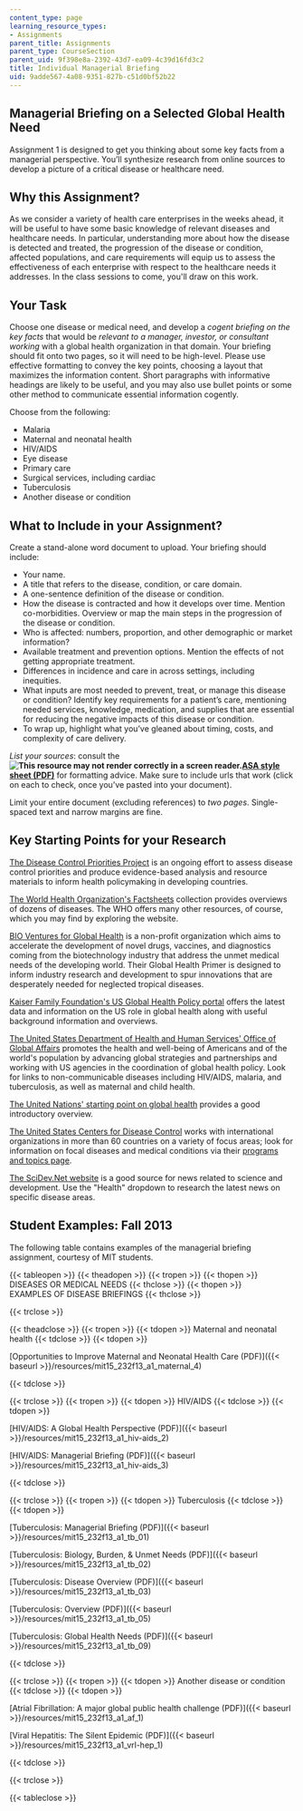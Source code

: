 ```yaml
---
content_type: page
learning_resource_types:
- Assignments
parent_title: Assignments
parent_type: CourseSection
parent_uid: 9f398e8a-2392-43d7-ea09-4c39d16fd3c2
title: Individual Managerial Briefing
uid: 9adde567-4a08-9351-827b-c51d0bf52b22
---
```


Managerial Briefing on a Selected Global Health Need
----------------------------------------------------

Assignment 1 is designed to get you thinking about some key facts from a managerial perspective. You’ll synthesize research from online sources to develop a picture of a critical disease or healthcare need.

Why this Assignment?
--------------------

As we consider a variety of health care enterprises in the weeks ahead, it will be useful to have some basic knowledge of relevant diseases and healthcare needs. In particular, understanding more about how the disease is detected and treated, the progression of the disease or condition, affected populations, and care requirements will equip us to assess the effectiveness of each enterprise with respect to the healthcare needs it addresses. In the class sessions to come, you'll draw on this work.

Your Task
---------

Choose one disease or medical need, and develop a _cogent briefing on the key facts_ that would be _relevant to a manager, investor, or consultant working_ with a global health organization in that domain. Your briefing should fit onto two pages, so it will need to be high-level. Please use effective formatting to convey the key points, choosing a layout that maximizes the information content. Short paragraphs with informative headings are likely to be useful, and you may also use bullet points or some other method to communicate essential information cogently.

Choose from the following:

*   Malaria
*   Maternal and neonatal health
*   HIV/AIDS
*   Eye disease
*   Primary care
*   Surgical services, including cardiac
*   Tuberculosis
*   Another disease or condition

What to Include in your Assignment?
-----------------------------------

Create a stand-alone word document to upload. Your briefing should include:

*   Your name.
*   A title that refers to the disease, condition, or care domain.
*   A one-sentence definition of the disease or condition.
*   How the disease is contracted and how it develops over time. Mention co-morbidities. Overview or map the main steps in the progression of the disease or condition.
*   Who is affected: numbers, proportion, and other demographic or market information?
*   Available treatment and prevention options. Mention the effects of not getting appropriate treatment.
*   Differences in incidence and care in across settings, including inequities.
*   What inputs are most needed to prevent, treat, or manage this disease or condition? Identify key requirements for a patient’s care, mentioning needed services, knowledge, medication, and supplies that are essential for reducing the negative impacts of this disease or condition.
*   To wrap up, highlight what you’ve gleaned about timing, costs, and complexity of care delivery.

_List your sources_: consult the **![This resource may not render correctly in a screen reader.](/images/inacessible.gif)[ASA style sheet (PDF)](http://www.asanet.org/documents/teaching/pdfs/Quick_Tips_for_ASA_Style.pdf)** for formatting advice. Make sure to include urls that work (click on each to check, once you’ve pasted into your document).

Limit your entire document (excluding references) to _two pages_. Single-spaced text and narrow margins are fine.

Key Starting Points for your Research
-------------------------------------

[The Disease Control Priorities Project](http://www.dcp2.org) is an ongoing effort to assess disease control priorities and produce evidence-based analysis and resource materials to inform health policymaking in developing countries.

[The World Health Organization's Factsheets](http://www.who.int/mediacentre/factsheets/en/ ) collection provides overviews of dozens of diseases. The WHO offers many other resources, of course, which you may find by exploring the website.

[BIO Ventures for Global Health](https://bvgh.org/) is a non-profit organization which aims to accelerate the development of novel drugs, vaccines, and diagnostics coming from the biotechnology industry that address the unmet medical needs of the developing world. Their Global Health Primer is designed to inform industry research and development to spur innovations that are desperately needed for neglected tropical diseases.

[Kaiser Family Foundation's US Global Health Policy portal](http://globalhealth.kff.org/ ) offers the latest data and information on the US role in global health along with useful background information and overviews.

[The United States Department of Health and Human Services' Office of Global Affairs](http://www.globalhealth.gov/ ) promotes the health and well-being of Americans and of the world's population by advancing global strategies and partnerships and working with US agencies in the coordination of global health policy. Look for links to non-communicable diseases including HIV/AIDS, malaria, and tuberculosis, as well as maternal and child health.

[The United Nations' starting point on global health](http://www.un.org/en/sections/issues-depth/health/index.html) provides a good introductory overview.

[The United States Centers for Disease Control](http://www.cdc.gov/globalhealth/ ) works with international organizations in more than 60 countries on a variety of focus areas; look for information on focal diseases and medical conditions via their [programs and topics page](http://www.cdc.gov/globalhealth/programs/). 

[The SciDev.Net website](http://www.scidev.net/global/health/ ) is a good source for news related to science and development. Use the "Health" dropdown to research the latest news on specific disease areas.

Student Examples: Fall 2013
---------------------------

The following table contains examples of the managerial briefing assignment, courtesy of MIT students.

{{< tableopen >}}
{{< theadopen >}}
{{< tropen >}}
{{< thopen >}}
DISEASES OR MEDICAL NEEDS
{{< thclose >}}
{{< thopen >}}
EXAMPLES OF DISEASE BRIEFINGS
{{< thclose >}}

{{< trclose >}}

{{< theadclose >}}
{{< tropen >}}
{{< tdopen >}}
Maternal and neonatal health
{{< tdclose >}}
{{< tdopen >}}


[Opportunities to Improve Maternal and Neonatal Health Care (PDF)]({{< baseurl >}}/resources/mit15_232f13_a1_maternal_4)


{{< tdclose >}}

{{< trclose >}}
{{< tropen >}}
{{< tdopen >}}
HIV/AIDS
{{< tdclose >}}
{{< tdopen >}}


[HIV/AIDS: A Global Health Perspective (PDF)]({{< baseurl >}}/resources/mit15_232f13_a1_hiv-aids_2)

[HIV/AIDS: Managerial Briefing (PDF)]({{< baseurl >}}/resources/mit15_232f13_a1_hiv-aids_3)


{{< tdclose >}}

{{< trclose >}}
{{< tropen >}}
{{< tdopen >}}
Tuberculosis
{{< tdclose >}}
{{< tdopen >}}


[Tuberculosis: Managerial Briefing (PDF)]({{< baseurl >}}/resources/mit15_232f13_a1_tb_01)

[Tuberculosis: Biology, Burden, & Unmet Needs (PDF)]({{< baseurl >}}/resources/mit15_232f13_a1_tb_02)

[Tuberculosis: Disease Overview (PDF)]({{< baseurl >}}/resources/mit15_232f13_a1_tb_03)

[Tuberculosis: Overview (PDF)]({{< baseurl >}}/resources/mit15_232f13_a1_tb_05)

[Tuberculosis: Global Health Needs (PDF)]({{< baseurl >}}/resources/mit15_232f13_a1_tb_09)


{{< tdclose >}}

{{< trclose >}}
{{< tropen >}}
{{< tdopen >}}
Another disease or condition
{{< tdclose >}}
{{< tdopen >}}


[Atrial Fibrillation: A major global public health challenge (PDF)]({{< baseurl >}}/resources/mit15_232f13_a1_af_1)

[Viral Hepatitis: The Silent Epidemic (PDF)]({{< baseurl >}}/resources/mit15_232f13_a1_vrl-hep_1)


{{< tdclose >}}

{{< trclose >}}

{{< tableclose >}}